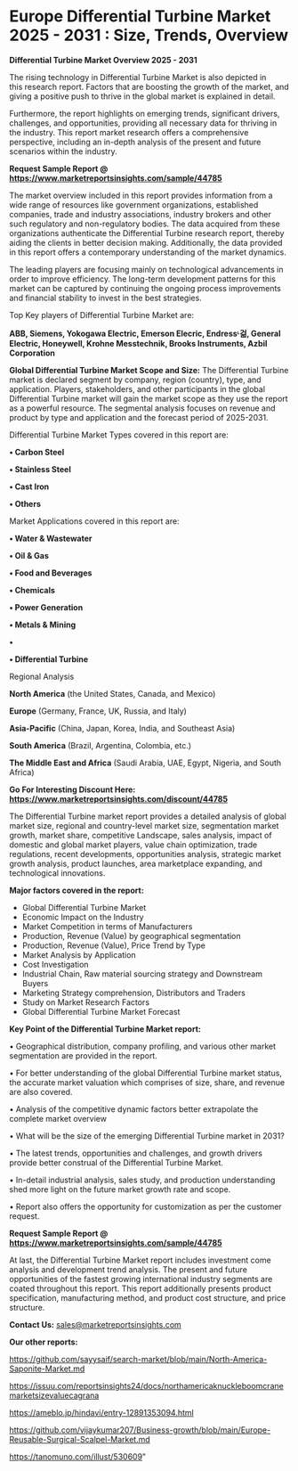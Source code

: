# Europe Differential Turbine Market 2025 - 2031 : Size, Trends, Overview

<Strong> Differential Turbine Market Overview 2025 - 2031</strong>

The rising technology in Differential Turbine Market is also depicted in this research report. Factors that are boosting the growth of the market, and giving a positive push to thrive in the global market is explained in detail.

Furthermore, the report highlights on emerging trends, significant drivers, challenges, and opportunities, providing all necessary data for thriving in the industry. This report market research offers a comprehensive perspective, including an in-depth analysis of the present and future scenarios within the industry.

<strong>Request Sample Report @ <a href=https://www.marketreportsinsights.com/sample/44785>https://www.marketreportsinsights.com/sample/44785</a></strong>

The market overview included in this report provides information from a wide range of resources like government organizations, established companies, trade and industry associations, industry brokers and other such regulatory and non-regulatory bodies. The data acquired from these organizations authenticate the Differential Turbine research report, thereby aiding the clients in better decision making. Additionally, the data provided in this report offers a contemporary understanding of the market dynamics.

The leading players are focusing mainly on technological advancements in order to improve efficiency. The long-term development patterns for this market can be captured by continuing the ongoing process improvements and financial stability to invest in the best strategies.

Top Key players of Differential Turbine Market are:

<strong>ABB, Siemens, Yokogawa Electric, Emerson Elecric, Endressᶫ걺, General Electric, Honeywell, Krohne Messtechnik, Brooks Instruments, Azbil Corporation</strong>

<strong><b>Global Differential Turbine Market Scope and Size:</b></strong>
The Differential Turbine market is declared segment by company, region (country), type, and application. Players, stakeholders, and other participants in the global Differential Turbine market will gain the market scope as they use the report as a powerful resource. The segmental analysis focuses on revenue and product by type and application and the forecast period of 2025-2031.

Differential Turbine Market Types covered in this report are:

<strong>•  Carbon Steel

•  Stainless Steel

•  Cast Iron

•  Others</strong>

Market Applications covered in this report are:

<strong>•  Water & Wastewater

•  Oil & Gas

•  Food and Beverages

•  Chemicals

•  Power Generation

•  Metals & Mining

•  

•  Differential Turbine</strong> 

Regional Analysis

<strong>North America</strong> (the United States, Canada, and Mexico)

<strong>Europe</strong> (Germany, France, UK, Russia, and Italy)

<strong>Asia-Pacific</strong> (China, Japan, Korea, India, and Southeast Asia)

<strong>South America</strong> (Brazil, Argentina, Colombia, etc.)

<strong>The Middle East and Africa</strong> (Saudi Arabia, UAE, Egypt, Nigeria, and South Africa)

<strong>Go For Interesting Discount Here: <a href=https://www.marketreportsinsights.com/discount/44785>https://www.marketreportsinsights.com/discount/44785</a></strong>

The Differential Turbine market report provides a detailed analysis of global market size, regional and country-level market size, segmentation market growth, market share, competitive Landscape, sales analysis, impact of domestic and global market players, value chain optimization, trade regulations, recent developments, opportunities analysis, strategic market growth analysis, product launches, area marketplace expanding, and technological innovations.

<strong><b>Major factors covered in the report:</b></strong>
<ul>
  <li>Global Differential Turbine Market </li>
  <li>Economic Impact on the Industry</li>
  <li>Market Competition in terms of Manufacturers</li>
  <li>Production, Revenue (Value) by geographical segmentation</li>
  <li>Production, Revenue (Value), Price Trend by Type</li>
  <li>Market Analysis by Application</li>
  <li>Cost Investigation</li>
  <li>Industrial Chain, Raw material sourcing strategy and Downstream Buyers</li>
  <li>Marketing Strategy comprehension, Distributors and Traders</li>
  <li>Study on Market Research Factors</li>
  <li>Global Differential Turbine Market Forecast</li>
</ul>

<strong><b>Key Point of the Differential Turbine Market report:</b></strong>

• Geographical distribution, company profiling, and various other market segmentation are provided in the report.

• For better understanding of the global Differential Turbine market status, the accurate market valuation which comprises of size, share, and revenue are also covered.

• Analysis of the competitive dynamic factors better extrapolate the complete market overview

• What will be the size of the emerging Differential Turbine market in 2031?

• The latest trends, opportunities and challenges, and growth drivers provide better construal of the Differential Turbine Market.

• In-detail industrial analysis, sales study, and production understanding shed more light on the future market growth rate and scope.

• Report also offers the opportunity for customization as per the customer request.

<strong>Request Sample Report @ <a href=https://www.marketreportsinsights.com/sample/44785>https://www.marketreportsinsights.com/sample/44785</a></strong>

At last, the Differential Turbine Market report includes investment come analysis and development trend analysis. The present and future opportunities of the fastest growing international industry segments are coated throughout this report. This report additionally presents product specification, manufacturing method, and product cost structure, and price structure.

<strong>Contact Us:</strong>
sales@marketreportsinsights.com

<strong>Our other reports:</strong>

<a href=https://github.com/sayysaif/search-market/blob/main/North-America-Saponite-Market.md>https://github.com/sayysaif/search-market/blob/main/North-America-Saponite-Market.md</a>

<a href=https://issuu.com/reportsinsights24/docs/northamericaknuckleboomcranemarketsizevaluecagrana>https://issuu.com/reportsinsights24/docs/northamericaknuckleboomcranemarketsizevaluecagrana</a>

<a href=https://ameblo.jp/hindavi/entry-12891353094.html>https://ameblo.jp/hindavi/entry-12891353094.html</a>

<a href=https://github.com/vijaykumar207/Business-growth/blob/main/Europe-Reusable-Surgical-Scalpel-Market.md>https://github.com/vijaykumar207/Business-growth/blob/main/Europe-Reusable-Surgical-Scalpel-Market.md</a>

<a href=https://tanomuno.com/illust/530609>https://tanomuno.com/illust/530609</a>"
